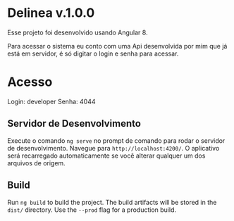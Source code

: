# Delinea v.1.0.0

Esse projeto foi desenvolvido usando Angular 8.

Para acessar o sistema eu conto com uma Api desenvolvida por mim que já está em servidor, é só digitar o login e senha para acessar.

# Acesso
Login: developer
Senha: 4044
## Servidor de Desenvolvimento

Execute o comando `ng serve` no prompt de comando para rodar o servidor de desenvolvimento. Navegue para `http://localhost:4200/`. O aplicativo será recarregado automaticamente se você alterar qualquer um dos arquivos de origem.

## Build

Run `ng build` to build the project. The build artifacts will be stored in the `dist/` directory. Use the `--prod` flag for a production build.
